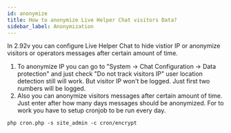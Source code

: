 ```yaml
---
id: anonymize
title: How to anonymize Live Helper Chat visitors Data?
sidebar_label: Anonymization
---
```


In 2.92v you can configure Live Helper Chat to hide vistior IP or anonymize visitors or operators messages after certain amount of time.

1. To anonymize IP you can go to "System -> Chat Configuration -> Data protection" and just check "Do not track visitors IP" user location detection still will work. But visitor IP won't be logged. Just first two numbers will be logged.
2. Also you can anonymize visitors messages after certain amount of time. Just enter after how many days messages should be anonymized. For to work you have to setup cronjob to be run every day.

```shell script
php cron.php -s site_admin -c cron/encrypt
```